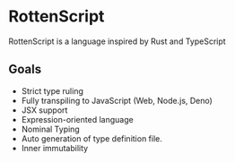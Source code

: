 # RottenScript

RottenScript is a language inspired by Rust and TypeScript

## Goals

- Strict type ruling
- Fully transpiling to JavaScript (Web, Node.js, Deno)
- JSX support
- Expression-oriented language
- Nominal Typing
- Auto generation of type definition file.
- Inner immutability